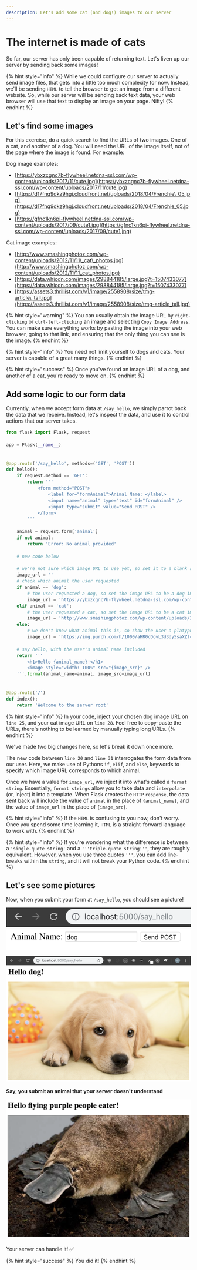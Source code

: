 ```yaml
---
description: Let's add some cat (and dog!) images to our server
---
```


# The internet is made of cats

So far, our server has only been capable of returning text. Let's liven up our server by sending back some images!

{% hint style="info" %}
While we could configure our server to actually send image files, that gets into a little too much complexity for now. Instead, we'll be sending `HTML` to tell the browser to get an image from a different website. So, while our server will be sending back text data, your web browser will use that text to display an image on your page. Nifty!
{% endhint %}

## Let's find some images

For this exercise, do a quick search to find the URLs of two images. One of a cat, and another of a dog. You will need the URL of the image itself, not of the page where the image is found. For example:

Dog image examples:

* [https://ybxzcgnc7b-flywheel.netdna-ssl.com/wp-content/uploads/2017/11/cute.jpg](https://ybxzcgnc7b-flywheel.netdna-ssl.com/wp-content/uploads/2017/11/cute.jpg)
* [https://d17fnq9dkz9hgj.cloudfront.net/uploads/2018/04/Frenchie\_05.jpg](https://d17fnq9dkz9hgj.cloudfront.net/uploads/2018/04/Frenchie_05.jpg)
* [https://gfnc1kn6pi-flywheel.netdna-ssl.com/wp-content/uploads/2017/09/cute1.jpg](https://gfnc1kn6pi-flywheel.netdna-ssl.com/wp-content/uploads/2017/09/cute1.jpg)

Cat image examples:

* [http://www.smashingphotoz.com/wp-content/uploads/2012/11/11\_cat\_photos.jpg](http://www.smashingphotoz.com/wp-content/uploads/2012/11/11_cat_photos.jpg)
* [https://data.whicdn.com/images/298844185/large.jpg?t=1507433077](https://data.whicdn.com/images/298844185/large.jpg?t=1507433077)
* [https://assets3.thrillist.com/v1/image/2558908/size/tmg-article\_tall.jpg](https://assets3.thrillist.com/v1/image/2558908/size/tmg-article_tall.jpg)

{% hint style="warning" %}
You can usually obtain the image URL by `right-clicking`  or `ctrl-left-clicking` an image and selecting `Copy Image Address`. You can make sure everything works by pasting the image into your web browser, going to that link, and ensuring that the only thing you can see is the image.
{% endhint %}

{% hint style="info" %}
You need not limit yourself to dogs and cats. Your server is capable of a great many things.
{% endhint %}

{% hint style="success" %}
Once you've found an image URL of a dog, and another of a cat, you're ready to move on.
{% endhint %}

## Add some logic to our form data

Currently, when we accept form data at `/say_hello`, we simply parrot back the data that we receive. Instead, let's inspect the data, and use it to control actions that our server takes.

```python
from flask import Flask, request

app = Flask(__name__)


@app.route('/say_hello', methods=('GET', 'POST'))
def hello():
    if request.method == 'GET':
        return '''
            <form method="POST">
                <label for="formAnimal">Animal Name: </label>
                <input name="animal" type="text" id="formAnimal" />
                <input type="submit" value="Send POST" />
            </form>
        '''
        
    animal = request.form['animal']
    if not animal:
        return 'Error: No animal provided'
    
    # new code below
    
    # we're not sure which image URL to use yet, so set it to a blank string.
    image_url = ''
    # check which animal the user requested
    if animal == 'dog':
        # the user requested a dog, so set the image URL to be a dog image
        image_url = 'https://ybxzcgnc7b-flywheel.netdna-ssl.com/wp-content/uploads/2017/11/cute.jpg'
    elif animal == 'cat':
        # the user requested a cat, so set the image URL to be a cat image
        image_url = 'http://www.smashingphotoz.com/wp-content/uploads/2012/11/11_cat_photos.jpg'
    else:
        # we don't know what animal this is, so show the user a platypus
        image_url = 'https://img.purch.com/h/1000/aHR0cDovL3d3dy5saXZlc2NpZW5jZS5jb20vaW1hZ2VzL2kvMDAwLzAwOS82Nzkvb3JpZ2luYWwvMDkwNTExLXBsYXR5cHVzLTAyLmpwZw=='

    # say hello, with the user's animal name included
    return '''
        <h1>Hello {animal_name}!</h1>
        <image style="width: 100%" src="{image_src}" />
    '''.format(animal_name=animal, image_src=image_url)


@app.route('/')
def index():
    return 'Welcome to the server root'

```

{% hint style="info" %}
In your code, inject your chosen dog image URL on `line 25`, and your cat image URL on `line 28`. Feel free to copy-paste the URLs, there's nothing to be learned by manually typing long URLs.
{% endhint %}

We've made two big changes here, so let's break it down once more.

The new code between `line 20` and `line 31` interrogates the form data from our user. Here, we make use of Pythons `if`, `elif`, and `else`, keywords to specify which image URL corresponds to which animal.

Once we have a value for `image_url`, we inject it into what's called a `format string`. Essentially, `format strings` allow you to take data and `interpolate` \(or, inject\) it into a template. When Flask creates the `HTTP` `response`, the data sent back will include the value of `animal` in the place of `{animal_name}`, and the value of `image_url` in the place of `{image_src}`.

{% hint style="info" %}
If the `HTML` is confusing to you now, don't worry. Once you spend some time learning it, `HTML` is a straight-forward language to work with.
{% endhint %}

{% hint style="info" %}
If you're wondering what the difference is between a `'single-quote string'` and a `'''triple-quote string'''`, they are roughly equivalent. However, when you use three quotes `'''`, you can add line-breaks within the `string`, and it will not break your Python code.
{% endhint %}

## Let's see some pictures

Now, when you submit your form at `/say_hello`, you should see a picture!

![](../.gitbook/assets/image%20%281%29.png)

![d&apos;awwww](../.gitbook/assets/image%20%284%29.png)

**Say, you submit an animal that your server doesn't understand**

![](../.gitbook/assets/image%20%2814%29.png)

Your server can handle it! ✅

{% hint style="success" %}
You did it!
{% endhint %}

